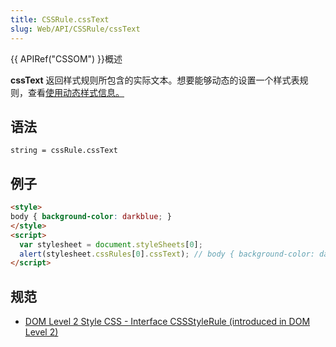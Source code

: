 ```yaml
---
title: CSSRule.cssText
slug: Web/API/CSSRule/cssText
---
```

{{ APIRef("CSSOM") }}概述

**cssText** 返回样式规则所包含的实际文本。想要能够动态的设置一个样式表规则，查看[使用动态样式信息。](/en-US/docs/DOM/Using_dynamic_styling_information)

## 语法

```plain
string = cssRule.cssText
```

## 例子

```html
<style>
body { background-color: darkblue; }
</style>
<script>
  var stylesheet = document.styleSheets[0];
  alert(stylesheet.cssRules[0].cssText); // body { background-color: darkblue; }
</script>
```

## 规范

- [DOM Level 2 Style CSS - Interface CSSStyleRule (introduced in DOM Level 2)](http://www.w3.org/TR/DOM-Level-2-Style/css.html#CSS-CSSRule)
